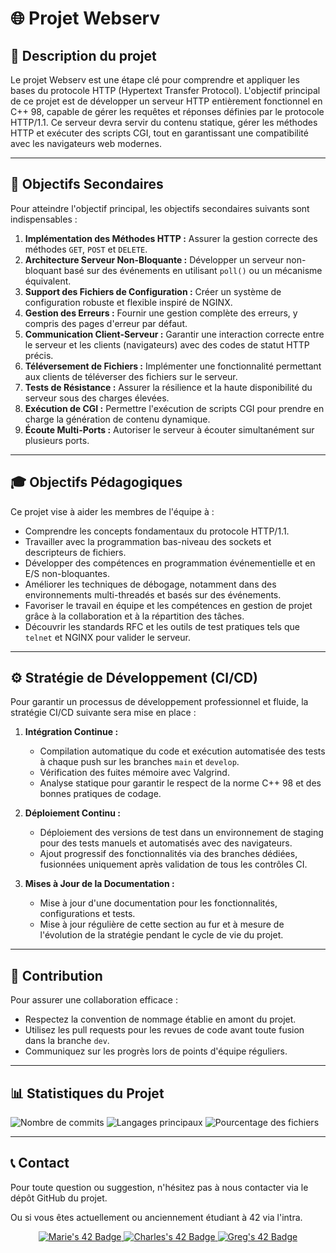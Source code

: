 # 🌐 Projet Webserv

## 🔎 Description du projet

Le projet Webserv est une étape clé pour comprendre et appliquer les bases du protocole HTTP (Hypertext Transfer Protocol). L'objectif principal de ce projet est de développer un serveur HTTP entièrement fonctionnel en C++ 98, capable de gérer les requêtes et réponses définies par le protocole HTTP/1.1. Ce serveur devra servir du contenu statique, gérer les méthodes HTTP et exécuter des scripts CGI, tout en garantissant une compatibilité avec les navigateurs web modernes.

---

## 🎯 Objectifs Secondaires

Pour atteindre l'objectif principal, les objectifs secondaires suivants sont indispensables :

1. **Implémentation des Méthodes HTTP :** Assurer la gestion correcte des méthodes `GET`, `POST` et `DELETE`.
2. **Architecture Serveur Non-Bloquante :** Développer un serveur non-bloquant basé sur des événements en utilisant `poll()` ou un mécanisme équivalent.
3. **Support des Fichiers de Configuration :** Créer un système de configuration robuste et flexible inspiré de NGINX.
4. **Gestion des Erreurs :** Fournir une gestion complète des erreurs, y compris des pages d'erreur par défaut.
5. **Communication Client-Serveur :** Garantir une interaction correcte entre le serveur et les clients (navigateurs) avec des codes de statut HTTP précis.
6. **Téléversement de Fichiers :** Implémenter une fonctionnalité permettant aux clients de téléverser des fichiers sur le serveur.
7. **Tests de Résistance :** Assurer la résilience et la haute disponibilité du serveur sous des charges élevées.
8. **Exécution de CGI :** Permettre l'exécution de scripts CGI pour prendre en charge la génération de contenu dynamique.
9. **Écoute Multi-Ports :** Autoriser le serveur à écouter simultanément sur plusieurs ports.

---

## 🎓️ Objectifs Pédagogiques

Ce projet vise à aider les membres de l'équipe à :

- Comprendre les concepts fondamentaux du protocole HTTP/1.1.
- Travailler avec la programmation bas-niveau des sockets et descripteurs de fichiers.
- Développer des compétences en programmation événementielle et en E/S non-bloquantes.
- Améliorer les techniques de débogage, notamment dans des environnements multi-threadés et basés sur des événements.
- Favoriser le travail en équipe et les compétences en gestion de projet grâce à la collaboration et à la répartition des tâches.
- Découvrir les standards RFC et les outils de test pratiques tels que `telnet` et NGINX pour valider le serveur.

---

## ⚙️ Stratégie de Développement (CI/CD)

Pour garantir un processus de développement professionnel et fluide, la stratégie CI/CD suivante sera mise en place :

1. **Intégration Continue :**

   - Compilation automatique du code et exécution automatisée des tests à chaque push sur les branches `main` et `develop`.
   - Vérification des fuites mémoire avec Valgrind.
   - Analyse statique pour garantir le respect de la norme C++ 98 et des bonnes pratiques de codage.

2. **Déploiement Continu :**

   - Déploiement des versions de test dans un environnement de staging pour des tests manuels et automatisés avec des navigateurs.
   - Ajout progressif des fonctionnalités via des branches dédiées, fusionnées uniquement après validation de tous les contrôles CI.

3. **Mises à Jour de la Documentation :**

   - Mise à jour d'une documentation pour les fonctionnalités, configurations et tests.
   - Mise à jour régulière de cette section au fur et à mesure de l'évolution de la stratégie pendant le cycle de vie du projet.

---

## 🤝 Contribution

Pour assurer une collaboration efficace :

- Respectez la convention de nommage établie en amont du projet.
- Utilisez les pull requests pour les revues de code avant toute fusion dans la branche `dev`.
- Communiquez sur les progrès lors de points d'équipe réguliers.

---

## 📊 Statistiques du Projet

![Nombre de commits](https://img.shields.io/github/commit-activity/m/Gregory-Marquiset/mcg_webserv)
![Langages principaux](https://img.shields.io/github/languages/top/Gregory-Marquiset/mcg_webserv)
![Pourcentage des fichiers](https://img.shields.io/github/languages/code-size/Gregory-Marquiset/mcg_webserv)

---

## 📞 Contact

Pour toute question ou suggestion, n'hésitez pas à nous contacter via le dépôt GitHub du projet.

Ou si vous êtes actuellement ou anciennement étudiant à 42 via l'intra.


<p align="center">
  <a href="https://profile.intra.42.fr/users/malanglo">
    <img src="https://badge.mediaplus.ma/greenbinary/malanglo?1337Badge=off&UM6P=off" alt="Marie's 42 Badge" />
  </a>
  <a href="https://profile.intra.42.fr/users/cdutel">
    <img src="https://badge.mediaplus.ma/greenbinary/cdutel?1337Badge=off&UM6P=off" alt="Charles's 42 Badge" />
  </a>
  <a href="https://profile.intra.42.fr/users/gmarquis">
    <img src="https://badge.mediaplus.ma/greenbinary/gmarquis?1337Badge=off&UM6P=off" alt="Greg's 42 Badge" />
  </a>
</p>
